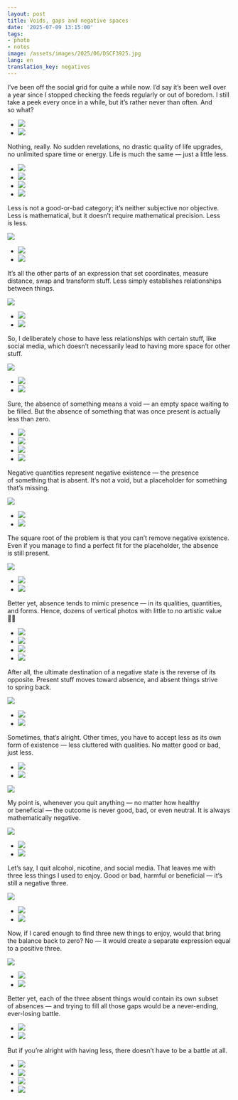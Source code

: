```yaml
---
layout: post
title: Voids, gaps and negative spaces
date: '2025-07-09 13:15:00'
tags:
- photo
- notes
image: /assets/images/2025/06/DSCF3925.jpg
lang: en
translation_key: negatives
---
```


I’ve been off the social grid for quite a while now. I’d say it’s been well over a year since I stopped checking the feeds regularly or out of boredom. I still take a peek every once in a while, but it’s rather never than often. And so what?

- ![](/assets/images/2025/06/DSCF3534.jpg)
- ![](/assets/images/2025/06/DSCF3828.jpg)

Nothing, really. No sudden revelations, no drastic quality of life upgrades, no unlimited spare time or energy. Life is much the same — just a little less.

- ![](/assets/images/2025/06/DSCF4471.jpg)
- ![](/assets/images/2025/06/DSCF3822.jpg)
- ![](/assets/images/2025/06/DSCF4431.jpg)
- ![](/assets/images/2025/06/DSCF3765.jpg)

Less is not a good-or-bad category; it’s neither subjective nor objective. Less is mathematical, but it doesn’t require mathematical precision. Less is less.

![](/assets/images/2025/06/DSCF5213.jpg)
- ![](/assets/images/2025/06/DSCF3939.jpg)
- ![](/assets/images/2025/06/DSCF3967.jpg)

It’s all the other parts of an expression that set coordinates, measure distance, swap and transform stuff. Less simply establishes relationships between things.

![](/assets/images/2025/06/DSCF5449.jpg)
- ![](/assets/images/2025/06/DSCF5426.jpg)
- ![](/assets/images/2025/06/DSCF5424.jpg)

So, I deliberately chose to have less relationships with certain stuff, like social media, which doesn’t necessarily lead to having more space for other stuff.

![](/assets/images/2025/06/DSCF4442.jpg)
- ![](/assets/images/2025/06/DSCF4473.jpg)
- ![](/assets/images/2025/06/DSCF4535.jpg)

Sure, the absence of something means a void — an empty space waiting to be filled. But the absence of something that was once present is actually less than zero.

- ![](/assets/images/2025/06/DSCF4589.jpg)
- ![](/assets/images/2025/06/DSCF4770.jpg)
- ![](/assets/images/2025/06/DSCF4017.jpg)
- ![](/assets/images/2025/06/DSCF4018.jpg)

Negative quantities represent negative existence — the presence of something that is absent. It’s not a void, but a placeholder for something that’s missing.

![](/assets/images/2025/06/DSCF3786.jpg)
- ![](/assets/images/2025/06/DSCF5312.jpg)
- ![](/assets/images/2025/06/DSCF5264.jpg)

The square root of the problem is that you can’t remove negative existence. Even if you manage to find a perfect fit for the placeholder, the absence is still present.

![](/assets/images/2025/06/DSCF5162.jpg)
- ![](/assets/images/2025/06/DSCF5056.jpg)
- ![](/assets/images/2025/06/DSCF5103.jpg)

Better yet, absence tends to mimic presence — in its qualities, quantities, and forms. Hence, dozens of vertical photos with little to no artistic value 🤷‍♂️

- ![](/assets/images/2025/06/DSCF4990.jpg)
- ![](/assets/images/2025/06/DSCF4426.jpg)
- ![](/assets/images/2025/06/DSCF5404.jpg)
- ![](/assets/images/2025/06/DSCF5420.jpg)

After all, the ultimate destination of a negative state is the reverse of its opposite. Present stuff moves toward absence, and absent things strive to spring back.

![](/assets/images/2025/06/DSCF4962.jpg)
- ![](/assets/images/2025/06/DSCF3982.jpg)
- ![](/assets/images/2025/06/DSCF4024.jpg)

Sometimes, that’s alright. Other times, you have to accept less as its own form of existence — less cluttered with qualities. No matter good or bad, just less.

- ![](/assets/images/2025/06/DSCF4889.jpg)
- ![](/assets/images/2025/06/DSCF4760.jpg)

![](/assets/images/2025/06/DSCF3925.jpg)

My point is, whenever you quit anything — no matter how healthy or beneficial — the outcome is never good, bad, or even neutral. It is always mathematically negative.

![](/assets/images/2025/06/DSCF4740.jpg)
- ![](/assets/images/2025/06/DSCF4747.jpg)
- ![](/assets/images/2025/06/DSCF4756.jpg)

Let’s say, I quit alcohol, nicotine, and social media. That leaves me with three less things I used to enjoy. Good or bad, harmful or beneficial — it’s still a negative three.

![](/assets/images/2025/06/DSCF5124.jpg)
- ![](/assets/images/2025/06/DSCF5065.jpg)
- ![](/assets/images/2025/06/DSCF5077.jpg)

Now, if I cared enough to find three new things to enjoy, would that bring the balance back to zero? No — it would create a separate expression equal to a positive three.

![](/assets/images/2025/06/DSCF5226.jpg)
- ![](/assets/images/2025/06/DSCF5385.jpg)
- ![](/assets/images/2025/06/DSCF5389.jpg)

Better yet, each of the three absent things would contain its own subset of absences — and trying to fill all those gaps would be a never-ending, ever-losing battle.

- ![](/assets/images/2025/06/DSCF4625.jpg)
- ![](/assets/images/2025/06/DSCF4664.jpg)

But if you’re alright with having less, there doesn’t have to be a battle at all.

- ![](/assets/images/2025/06/DSCF3704.jpg)
- ![](/assets/images/2025/06/DSCF4178.jpg)
- ![](/assets/images/2025/06/DSCF4117.jpg)
- ![](/assets/images/2025/06/DSCF4277.jpg)